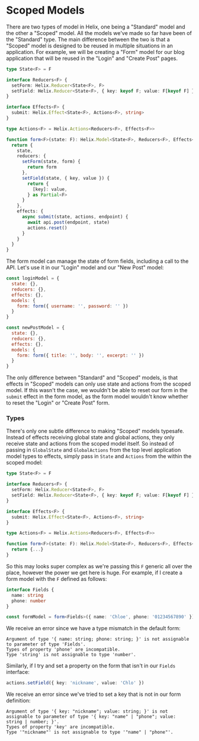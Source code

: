 # Scoped Models

There are two types of model in Helix, one being a "Standard" model and the other a "Scoped" model. All the models we've made so far have been of the "Standard" type. The main difference between the two is that a "Scoped" model is designed to be reused in multiple situations in an application. For example, we will be creating a "Form" model for our blog application that will be reused in the "Login" and "Create Post" pages.

```typescript
type State<F> = F

interface Reducers<F> {
  setForm: Helix.Reducer<State<F>, F>
  setField: Helix.Reducer<State<F>, { key: keyof F; value: F[keyof F] }>
}

interface Effects<F> {
  submit: Helix.Effect<State<F>, Actions<F>, string>
}

type Actions<F> = Helix.Actions<Reducers<F>, Effects<F>>

function form<F>(state: F): Helix.Model<State<F>, Reducers<F>, Effects<F>> {
  return {
    state,
    reducers: {
      setForm(state, form) {
        return form
      },
      setField(state, { key, value }) {
        return {
          [key]: value,
        } as Partial<F>
      }
    },
    effects: {
      async submit(state, actions, endpoint) {
        await api.post(endpoint, state)
        actions.reset()
      }
    }
  }
}
```

The form model can manage the state of form fields, including a call to the API. Let's use it in our "Login" model and our "New Post" model:

```javascript
const loginModel = {
  state: {},
  reducers: {},
  effects: {},
  models: {
    form: form({ username: '', password: '' })
  }
}

const newPostModel = {
  state: {},
  reducers: {},
  effects: {},
  models: {
    form: form({ title: '', body: '', excerpt: '' })
  }
}
```

The only difference between "Standard" and "Scoped" models, is that effects in "Scoped" models can only use state and actions from the scoped model. If this wasn't the case, we wouldn't be able to reset our form in the `submit` effect in the form model, as the form model wouldn't know whether to reset the "Login" or "Create Post" form.

### Types

There's only one subtle difference to making "Scoped" models typesafe. Instead of effects receiving global state and global actions, they only receive state and actions from the scoped model itself. So instead of passing in `GlobalState` and `GlobalActions` from the top level application model types to effects, simply pass in `State` and `Actions` from the within the scoped model:

```typescript
type State<F> = F

interface Reducers<F> {
  setForm: Helix.Reducer<State<F>, F>
  setField: Helix.Reducer<State<F>, { key: keyof F; value: F[keyof F] }>
}

interface Effects<F> {
  submit: Helix.Effect<State<F>, Actions<F>, string>
}

type Actions<F> = Helix.Actions<Reducers<F>, Effects<F>>

function form<F>(state: F): Helix.Model<State<F>, Reducers<F>, Effects<F>> {
  return {...}
}
```

So this may looks super complex as we're passing this `F` generic all over the place, however the power we get here is huge. For example, if I create a form model with the `F` defined as follows:

```typescript
interface Fields {
  name: string
  phone: number
}

const formModel = form<Fields>({ name: 'Chloe', phone: '01234567890' })
```

We receive an error since we have a type mismatch in the default form:

```
Argument of type '{ name: string; phone: string; }' is not assignable to parameter of type 'Fields'.
Types of property 'phone' are incompatible.
Type 'string' is not assignable to type 'number'.
```

Similarly, if I try and set a property on the form that isn't in our `Fields` interface:

```typescript
actions.setField({ key: 'nickname', value: 'Chlo' })
```

We receive an error since we've tried to set a key that is not in our form definition:

```
Argument of type '{ key: "nickname"; value: string; }' is not assignable to parameter of type '{ key: "name" | "phone"; value: string | number; }'.
Types of property 'key' are incompatible.
Type '"nickname"' is not assignable to type '"name" | "phone"'.
```
